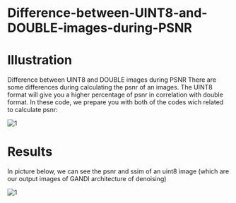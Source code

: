 # Difference-between-UINT8-and-DOUBLE-images-during-PSNR

# Illustration
Difference between UINT8 and DOUBLE images during PSNR
There are some differences during calculating the psnr of an images. The UINT8 format will give you a higher percentage of psnr in correlation with double format.
In these code, we prepare you with both of the codes wich related to calculate psnr:



![1](https://user-images.githubusercontent.com/52959373/213862484-6aa391e7-6df7-4882-828a-627c61607891.PNG)


# Results
In picture below, we can see the psnr and ssim of an uint8 image (which are our output images of GANDI architecture of denoising)



![1](https://user-images.githubusercontent.com/52959373/213863112-1623f119-6b30-4d07-897a-9928d4e68f15.PNG)
